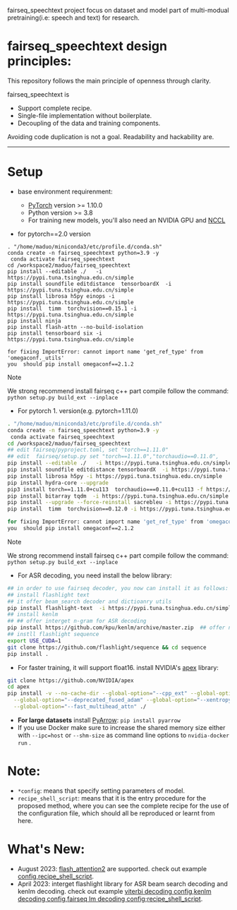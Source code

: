 

fairseq_speechtext project focus on dataset and model part of multi-modual pretraining(i.e: speech and text) for research.
# fairseq_speechtext design principles:

This repository follows the main principle of openness through clarity.

fairseq_speechtext is 

* Support complete recipe.
* Single-file implementation without boilerplate.
* Decoupling of the data and training components.

Avoiding code duplication is not a goal. Readability and hackability are.

--------------------------------------------------------------------------------
# Setup
* base environment requirenment:
  * [PyTorch](http://pytorch.org/) version >= 1.10.0
  * Python version >= 3.8
  * For training new models, you'll also need an NVIDIA GPU and [NCCL](https://github.com/NVIDIA/nccl)
  


* for pytorch==2.0  version
```
. "/home/maduo/miniconda3/etc/profile.d/conda.sh"
conda create -n fairseq_speechtext python=3.9 -y
 conda activate fairseq_speechtext
cd /workspace2/maduo/fairseq_speechtext
pip install --editable ./   -i https://pypi.tuna.tsinghua.edu.cn/simple
pip install soundfile editdistance  tensorboardX  -i https://pypi.tuna.tsinghua.edu.cn/simple
pip install librosa h5py einops -i https://pypi.tuna.tsinghua.edu.cn/simple
pip install  timm  torchvision==0.15.1 -i https://pypi.tuna.tsinghua.edu.cn/simple
pip install ninja 
pip install flash-attn --no-build-isolation
pip install tensorboard six -i https://pypi.tuna.tsinghua.edu.cn/simple

for fixing ImportError: cannot import name 'get_ref_type' from 'omegaconf._utils'
you  should pip install omegaconf==2.1.2 

```

> [!NOTE]
> We strong recommend install fairseq c++ part compile follow the command: `python setup.py build_ext --inplace`




* For pytorch 1. version(e.g. pytorch=1.11.0)

``` bash
. "/home/maduo/miniconda3/etc/profile.d/conda.sh"
conda create -n fairseq_speechtext python=3.9 -y
 conda activate fairseq_speechtext
cd /workspace2/maduo/fairseq_speechtext
## edit fairseq/pyproject.toml, set "torch==1.11.0"
## edit  fairseq/setup.py set "torch==1.11.0","torchaudio==0.11.0",
pip install --editable ./   -i https://pypi.tuna.tsinghua.edu.cn/simple
pip install soundfile editdistance tensorboardX  -i https://pypi.tuna.tsinghua.edu.cn/simple
pip install librosa h5py -i https://pypi.tuna.tsinghua.edu.cn/simple
pip install hydra-core --upgrade
pip3 install torch==1.11.0+cu113  torchaudio===0.11.0+cu113 -f https://download.pytorch.org/whl/cu113/torch_stable.html  -i https://pypi.tuna.tsinghua.edu.cn/simple
pip install bitarray tqdm  -i https://pypi.tuna.tsinghua.edu.cn/simple
pip install --upgrade --force-reinstall sacrebleu -i https://pypi.tuna.tsinghua.edu.cn/simple
pip install  timm  torchvision==0.12.0 -i https://pypi.tuna.tsinghua.edu.cn/simple

for fixing ImportError: cannot import name 'get_ref_type' from 'omegaconf._utils'
you  should pip install omegaconf==2.1.2
```
> [!NOTE]
> We strong recommend install fairseq c++ part compile follow the command: `python setup.py build_ext --inplace`


* For ASR decoding, you need install the below library:
``` bash
## in order to use fairseq decoder, you now can install it as follows:
## install flashlight text
## it offer beam_search decoder and dictioanry utils
pip install flashlight-text  -i https://pypi.tuna.tsinghua.edu.cn/simple
## install kenlm
## ## offer interget n-gram for ASR decoding
pip install https://github.com/kpu/kenlm/archive/master.zip  ## offer n-gram 
## instll flashlight sequence
export USE_CUDA=1
git clone https://github.com/flashlight/sequence && cd sequence 
pip install .
```

* For faster training, it will support float16.
 install NVIDIA's [apex](https://github.com/NVIDIA/apex) library:
``` bash
git clone https://github.com/NVIDIA/apex
cd apex
pip install -v --no-cache-dir --global-option="--cpp_ext" --global-option="--cuda_ext" \
  --global-option="--deprecated_fused_adam" --global-option="--xentropy" \
  --global-option="--fast_multihead_attn" ./
```

* **For large datasets** install [PyArrow](https://arrow.apache.org/docs/python/install.html#using-pip): `pip install pyarrow`
* If you use Docker make sure to increase the shared memory size either with `--ipc=host` or `--shm-size`
 as command line options to `nvidia-docker run` .


# Note:
* `*config`: means that specify setting parameters of model.
* `recipe_shell_script`: means that it is the entry procedure for the proposed method, where you can see the complete recipe for the use of the configuration file, which should all be reproduced or learnt from here. 

# What's New:

* August 2023: [flash_attention2](https://github.com/shanguanma/fairseq_speechtext/blob/main/fairseq/modules/multihead_attention3.py) are supported. check out example [config](https://github.com/shanguanma/fairseq_speechtext/blob/main/examples/voicelm/voicelm2/config/pretrain/voicelm2_base_librispeech_flash_attention.yaml),[recipe_shell_script](https://github.com/shanguanma/fairseq_speechtext/blob/main/examples/voicelm/voicelm2/bash_voicelm2.sh).
* April 2023: interget flashlight library for ASR beam search decoding and kenlm decoding. check out example [viterbi decoding config](https://github.com/shanguanma/fairseq_speechtext/blob/main/examples/speech_recognition/new/conf/infer_viterbi_librispeech.yaml),[kenlm decoding config](https://github.com/shanguanma/fairseq_speechtext/blob/main/examples/speech_recognition/new/conf/infer_kenlm_lirispeech.yaml),[fairseq lm decoding config](https://github.com/shanguanma/fairseq_speechtext/blob/main/examples/speech_recognition/new/conf/infer_fsqlm_librispeech.yaml);[recipe_shell_script](https://github.com/shanguanma/fairseq_speechtext/blob/main/examples/voicelm/base_voicelm.sh).
